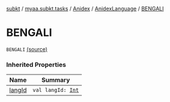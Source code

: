[subkt](../../../index.md) / [myaa.subkt.tasks](../../index.md) / [Anidex](../index.md) / [AnidexLanguage](index.md) / [BENGALI](./-b-e-n-g-a-l-i.md)

# BENGALI

`BENGALI` [(source)](https://github.com/Myaamori/SubKt/blob/0.1.19/src/main/kotlin/myaa/subkt/tasks/tasks.kt#L1095)

### Inherited Properties

| Name | Summary |
|---|---|
| [langId](lang-id.md) | `val langId: `[`Int`](https://kotlinlang.org/api/latest/jvm/stdlib/kotlin/-int/index.html) |
